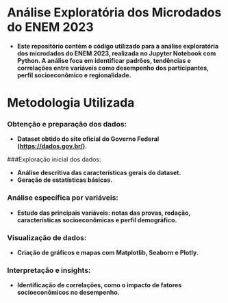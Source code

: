 # Análise Exploratória dos Microdados do ENEM 2023
- **Este repositório contém o código utilizado para a análise exploratória dos microdados do ENEM 2023, realizada no Jupyter Notebook com Python. A análise foca em identificar padrões, tendências e correlações entre variáveis como desempenho dos participantes, perfil socioeconômico e regionalidade.**

# Metodologia Utilizada

### Obtenção e preparação dos dados:

- **Dataset obtido do site oficial do Governo Federal (https://dados.gov.br/).**

###Exploração inicial dos dados:

- **Análise descritiva das características gerais do dataset.**
- **Geração de estatísticas básicas.**
  
### Análise específica por variáveis:

- **Estudo das principais variáveis: notas das provas, redação, características socioeconômicas e perfil demográfico.**
  
### Visualização de dados:

- **Criação de gráficos e mapas com Matplotlib, Seaborn e Plotly.**
  
### Interpretação e insights:

- **Identificação de correlações, como o impacto de fatores socioeconômicos no desempenho.**
